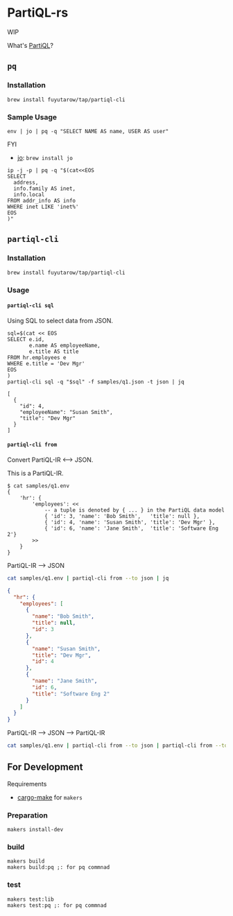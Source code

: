 # PartiQL-rs

WIP

What's [PartiQL](https://partiql.org/)?


## `pq`
### Installation
```
brew install fuyutarow/tap/partiql-cli
```

### Sample Usage

```
env | jo | pq -q "SELECT NAME AS name, USER AS user"
```
FYI
- [jo](https://github.com/jpmens/jo): `brew install jo`


```
ip -j -p | pq -q "$(cat<<EOS
SELECT
  address,
  info.family AS inet,
  info.local
FROM addr_info AS info
WHERE inet LIKE 'inet%'
EOS
)"
```


## `partiql-cli`

### Installation
```
brew install fuyutarow/tap/partiql-cli
```

### Usage

#### `partiql-cli sql`
Using SQL to select data from JSON.
```
sql=$(cat << EOS
SELECT e.id,
       e.name AS employeeName,
       e.title AS title
FROM hr.employees e
WHERE e.title = 'Dev Mgr'
EOS
)
partiql-cli sql -q "$sql" -f samples/q1.json -t json | jq
```
```
[
  {
    "id": 4,
    "employeeName": "Susan Smith",
    "title": "Dev Mgr"
  }
]
```

#### `partiql-cli from`
Convert PartiQL-IR <--> JSON.

This is a PartiQL-IR.
```
$ cat samples/q1.env
{ 
    'hr': { 
        'employees': <<
            -- a tuple is denoted by { ... } in the PartiQL data model
            { 'id': 3, 'name': 'Bob Smith',   'title': null }, 
            { 'id': 4, 'name': 'Susan Smith', 'title': 'Dev Mgr' },
            { 'id': 6, 'name': 'Jane Smith',  'title': 'Software Eng 2'}
        >>
    }
} 
```


PartiQL-IR --> JSON
```sh
cat samples/q1.env | partiql-cli from --to json | jq
```
```json
{
  "hr": {
    "employees": [
      {
        "name": "Bob Smith",
        "title": null,
        "id": 3
      },
      {
        "name": "Susan Smith",
        "title": "Dev Mgr",
        "id": 4
      },
      {
        "name": "Jane Smith",
        "id": 6,
        "title": "Software Eng 2"
      }
    ]
  }
}
```

PartiQL-IR --> JSON --> PartiQL-IR
```sh
cat samples/q1.env | partiql-cli from --to json | partiql-cli from --to partiql
```


## For Development
Requirements
- [cargo-make](https://github.com/sagiegurari/cargo-make) for `makers`

### Preparation
```
makers install-dev
```

### build
```
makers build
makers build:pq ;: for pq commnad
```

### test
```
makers test:lib
makers test:pq ;: for pq commnad
```